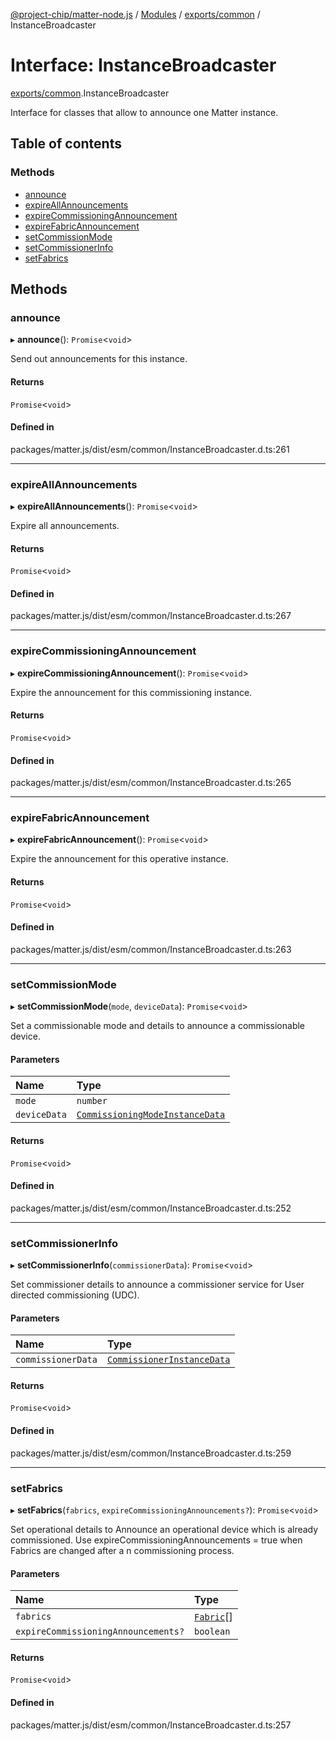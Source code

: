 [@project-chip/matter-node.js](../README.md) / [Modules](../modules.md) / [exports/common](../modules/exports_common.md) / InstanceBroadcaster

# Interface: InstanceBroadcaster

[exports/common](../modules/exports_common.md).InstanceBroadcaster

Interface for classes that allow to announce one Matter instance.

## Table of contents

### Methods

- [announce](exports_common.InstanceBroadcaster.md#announce)
- [expireAllAnnouncements](exports_common.InstanceBroadcaster.md#expireallannouncements)
- [expireCommissioningAnnouncement](exports_common.InstanceBroadcaster.md#expirecommissioningannouncement)
- [expireFabricAnnouncement](exports_common.InstanceBroadcaster.md#expirefabricannouncement)
- [setCommissionMode](exports_common.InstanceBroadcaster.md#setcommissionmode)
- [setCommissionerInfo](exports_common.InstanceBroadcaster.md#setcommissionerinfo)
- [setFabrics](exports_common.InstanceBroadcaster.md#setfabrics)

## Methods

### announce

▸ **announce**(): `Promise`\<`void`\>

Send out announcements for this instance.

#### Returns

`Promise`\<`void`\>

#### Defined in

packages/matter.js/dist/esm/common/InstanceBroadcaster.d.ts:261

___

### expireAllAnnouncements

▸ **expireAllAnnouncements**(): `Promise`\<`void`\>

Expire all announcements.

#### Returns

`Promise`\<`void`\>

#### Defined in

packages/matter.js/dist/esm/common/InstanceBroadcaster.d.ts:267

___

### expireCommissioningAnnouncement

▸ **expireCommissioningAnnouncement**(): `Promise`\<`void`\>

Expire the announcement for this commissioning instance.

#### Returns

`Promise`\<`void`\>

#### Defined in

packages/matter.js/dist/esm/common/InstanceBroadcaster.d.ts:265

___

### expireFabricAnnouncement

▸ **expireFabricAnnouncement**(): `Promise`\<`void`\>

Expire the announcement for this operative instance.

#### Returns

`Promise`\<`void`\>

#### Defined in

packages/matter.js/dist/esm/common/InstanceBroadcaster.d.ts:263

___

### setCommissionMode

▸ **setCommissionMode**(`mode`, `deviceData`): `Promise`\<`void`\>

Set a commissionable mode and details to announce a commissionable device.

#### Parameters

| Name | Type |
| :------ | :------ |
| `mode` | `number` |
| `deviceData` | [`CommissioningModeInstanceData`](../modules/exports_common.md#commissioningmodeinstancedata) |

#### Returns

`Promise`\<`void`\>

#### Defined in

packages/matter.js/dist/esm/common/InstanceBroadcaster.d.ts:252

___

### setCommissionerInfo

▸ **setCommissionerInfo**(`commissionerData`): `Promise`\<`void`\>

Set commissioner details to announce a commissioner service for User directed commissioning (UDC).

#### Parameters

| Name | Type |
| :------ | :------ |
| `commissionerData` | [`CommissionerInstanceData`](../modules/exports_common.md#commissionerinstancedata) |

#### Returns

`Promise`\<`void`\>

#### Defined in

packages/matter.js/dist/esm/common/InstanceBroadcaster.d.ts:259

___

### setFabrics

▸ **setFabrics**(`fabrics`, `expireCommissioningAnnouncements?`): `Promise`\<`void`\>

Set operational details to Announce an operational device which is already commissioned.
Use expireCommissioningAnnouncements = true when Fabrics are changed after a n commissioning process.

#### Parameters

| Name | Type |
| :------ | :------ |
| `fabrics` | [`Fabric`](../classes/exports_fabric.Fabric.md)[] |
| `expireCommissioningAnnouncements?` | `boolean` |

#### Returns

`Promise`\<`void`\>

#### Defined in

packages/matter.js/dist/esm/common/InstanceBroadcaster.d.ts:257
